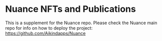 # Nuance NFTs and Publications

This is a supplement for the Nuance repo. Please check the Nuance main repo for info on how to deploy the project: https://github.com/Aikindapps/Nuance


